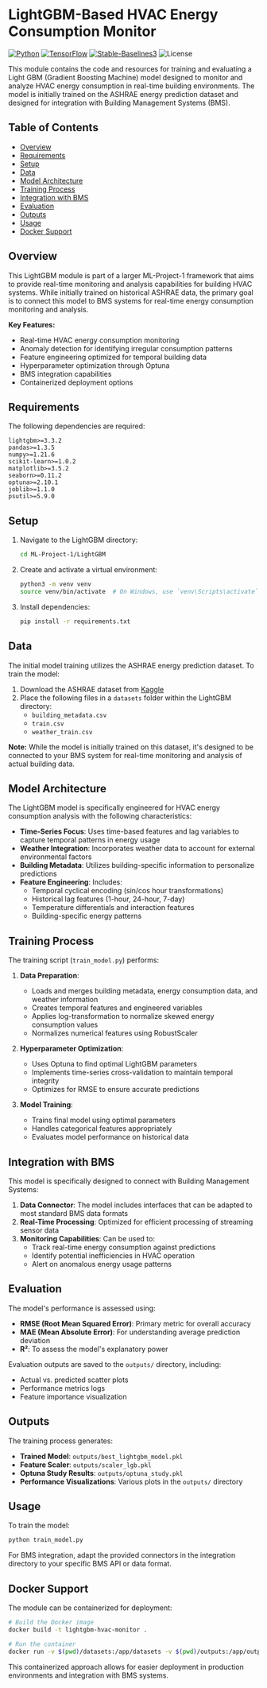 # LightGBM-Based HVAC Energy Consumption Monitor

[![Python](https://img.shields.io/badge/Python-3.8%2B-blue)](https://www.python.org/)
[![TensorFlow](https://img.shields.io/badge/TensorFlow-2.0%2B-orange)](https://www.tensorflow.org/)
[![Stable-Baselines3](https://img.shields.io/badge/StableBaselines3-Latest-green)](https://stable-baselines3.readthedocs.io/)
![License](https://img.shields.io/badge/license-CC%20BY--NC--ND%204.0%20International-blue.svg)

This module contains the code and resources for training and evaluating a Light GBM (Gradient Boosting Machine) model designed to monitor and analyze HVAC energy consumption in real-time building environments. The model is initially trained on the ASHRAE energy prediction dataset and designed for integration with Building Management Systems (BMS).

## Table of Contents
- [Overview](#overview)
- [Requirements](#requirements)
- [Setup](#setup)
- [Data](#data)
- [Model Architecture](#model-architecture)
- [Training Process](#training-process)
- [Integration with BMS](#integration-with-bms)
- [Evaluation](#evaluation)
- [Outputs](#outputs)
- [Usage](#usage)
- [Docker Support](#docker-support)

## Overview

This LightGBM module is part of a larger ML-Project-1 framework that aims to provide real-time monitoring and analysis capabilities for building HVAC systems. While initially trained on historical ASHRAE data, the primary goal is to connect this model to BMS systems for real-time energy consumption monitoring and analysis.

**Key Features:**
- Real-time HVAC energy consumption monitoring
- Anomaly detection for identifying irregular consumption patterns
- Feature engineering optimized for temporal building data
- Hyperparameter optimization through Optuna
- BMS integration capabilities
- Containerized deployment options

## Requirements

The following dependencies are required:
```
lightgbm>=3.3.2
pandas>=1.3.5
numpy>=1.21.6
scikit-learn>=1.0.2
matplotlib>=3.5.2
seaborn>=0.11.2
optuna>=2.10.1
joblib>=1.1.0
psutil>=5.9.0
```

## Setup

1. Navigate to the LightGBM directory:
   ```bash
   cd ML-Project-1/LightGBM
   ```

2. Create and activate a virtual environment:
   ```bash
   python3 -m venv venv
   source venv/bin/activate  # On Windows, use `venv\Scripts\activate`
   ```

3. Install dependencies:
   ```bash
   pip install -r requirements.txt
   ```

## Data

The initial model training utilizes the ASHRAE energy prediction dataset. To train the model:

1. Download the ASHRAE dataset from [Kaggle](https://www.kaggle.com/c/ashrae-energy-prediction/data)
2. Place the following files in a `datasets` folder within the LightGBM directory:
   - `building_metadata.csv`
   - `train.csv`
   - `weather_train.csv`

**Note:** While the model is initially trained on this dataset, it's designed to be connected to your BMS system for real-time monitoring and analysis of actual building data.

## Model Architecture

The LightGBM model is specifically engineered for HVAC energy consumption analysis with the following characteristics:

- **Time-Series Focus**: Uses time-based features and lag variables to capture temporal patterns in energy usage
- **Weather Integration**: Incorporates weather data to account for external environmental factors
- **Building Metadata**: Utilizes building-specific information to personalize predictions
- **Feature Engineering**: Includes:
  - Temporal cyclical encoding (sin/cos hour transformations)
  - Historical lag features (1-hour, 24-hour, 7-day)
  - Temperature differentials and interaction features
  - Building-specific energy patterns

## Training Process

The training script (`train_model.py`) performs:

1. **Data Preparation**:
   - Loads and merges building metadata, energy consumption data, and weather information
   - Creates temporal features and engineered variables
   - Applies log-transformation to normalize skewed energy consumption values
   - Normalizes numerical features using RobustScaler

2. **Hyperparameter Optimization**:
   - Uses Optuna to find optimal LightGBM parameters
   - Implements time-series cross-validation to maintain temporal integrity
   - Optimizes for RMSE to ensure accurate predictions

3. **Model Training**:
   - Trains final model using optimal parameters
   - Handles categorical features appropriately
   - Evaluates model performance on historical data

## Integration with BMS

This model is specifically designed to connect with Building Management Systems:

1. **Data Connector**: The model includes interfaces that can be adapted to most standard BMS data formats
2. **Real-Time Processing**: Optimized for efficient processing of streaming sensor data
3. **Monitoring Capabilities**: Can be used to:
   - Track real-time energy consumption against predictions
   - Identify potential inefficiencies in HVAC operation
   - Alert on anomalous energy usage patterns

## Evaluation

The model's performance is assessed using:

- **RMSE (Root Mean Squared Error)**: Primary metric for overall accuracy
- **MAE (Mean Absolute Error)**: For understanding average prediction deviation
- **R²**: To assess the model's explanatory power

Evaluation outputs are saved to the `outputs/` directory, including:
- Actual vs. predicted scatter plots
- Performance metrics logs
- Feature importance visualization

## Outputs

The training process generates:

- **Trained Model**: `outputs/best_lightgbm_model.pkl`
- **Feature Scaler**: `outputs/scaler_lgb.pkl`
- **Optuna Study Results**: `outputs/optuna_study.pkl`
- **Performance Visualizations**: Various plots in the `outputs/` directory

## Usage

To train the model:
```bash
python train_model.py
```

For BMS integration, adapt the provided connectors in the integration directory to your specific BMS API or data format.

## Docker Support

The module can be containerized for deployment:

```bash
# Build the Docker image
docker build -t lightgbm-hvac-monitor .

# Run the container
docker run -v $(pwd)/datasets:/app/datasets -v $(pwd)/outputs:/app/outputs lightgbm-hvac-monitor
```

This containerized approach allows for easier deployment in production environments and integration with BMS systems.
